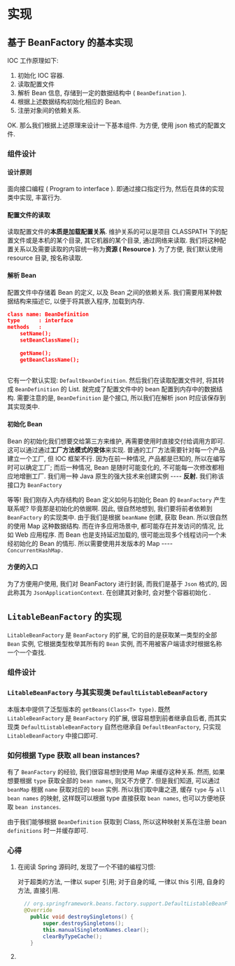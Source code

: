 # 实现

## 基于 BeanFactory 的基本实现

IOC 工作原理如下:

1.   初始化 IOC 容器.
2.   读取配置文件
3.   解析 Bean 信息, 存储到一定的数据结构中 ( `BeanDefination` ).
4.   根据上述数据结构初始化相应的 Bean.
5.  注册对象间的依赖关系.

OK. 那么我们根据上述原理来设计一下基本组件. 为方便, 使用 json 格式的配置文件. 

### 组件设计

#### 设计原则

面向接口编程 ( Program to interface ). 即通过接口指定行为, 然后在具体的实现类中实现, 丰富行为.

#### 配置文件的读取

读取配置文件的**本质是加载配置关系**. 维护关系的可以是项目 CLASSPATH 下的配置文件或是本机的某个目录, 其它机器的某个目录, 通过网络来读取. 我们将这种配置关系以及需要读取的内容统一称为**资源 ( Resource )**. 为了方便, 我们默认使用resource 目录, 按名称读取.



#### 解析 Bean

配置文件中存储着 Bean 的定义, 以及 Bean 之间的依赖关系. 我们需要用某种数据结构来描述它, 以便于将其嵌入程序, 加载到内存. 

```json
class name: BeanDefinition
type      : interface
methods   : 
    setName();
    setBeanClassName();
    
    getName();
    getBeanClassName();
    
```

它有一个默认实现: `DefaultBeanDefinition`. 然后我们在读取配置文件时, 将其转成 `BeanDefinition` 的 List. 就完成了配置文件中的 bean 配置到内存中的数据结构. 需要注意的是, `BeanDefinition` 是个接口, 所以我们在解析 json 时应该保存到其实现类中.



#### 初始化 Bean

Bean 的初始化我们想要交给第三方来维护, 再需要使用时直接交付给调用方即可. 这可以通过通过**工厂方法模式的变体**来实现. 普通的工厂方法需要针对每一个产品建立一个工厂, 但 IOC 框架不行. 因为在前一种情况, 产品都是已知的, 所以在编写时可以确定工厂; 而后一种情况, Bean 是随时可能变化的, 不可能每一次修改都相应地增删工厂. 我们用一种 Java 原生的强大技术来创建实例 ---- **反射.**  我们称该接口为 `BeanFactory`

等等! 我们刚存入内存结构的 Bean 定义如何与初始化 Bean 的 `BeanFactory` 产生联系呢? 毕竟那是初始化的依据啊. 因此, 很自然地想到, 我们要将前者依赖到 `BeanFactory`  的实现类中. 由于我们是根据 `beanName` 创建, 获取 Bean. 所以很自然的使用 Map 这种数据结构. 而在许多应用场景中, 都可能存在并发访问的情况, 比如 Web 应用程序. 而 Bean 也是支持延迟加载的, 很可能出现多个线程访问一个未经初始化的 Bean 的情形. 所以需要使用并发版本的 Map ---- `ConcurrentHashMap.`

#### 方便的入口

为了方便用户使用, 我们对 BeanFactory 进行封装, 而我们是基于 `Json` 格式的, 因此称其为 `JsonApplicationContext`. 在创建其对象时, 会对整个容器初始化 .



## `LitableBeanFactory` 的实现

`LitableBeanFactory` 是 `BeanFactory`  的扩展, 它的目的是获取某一类型的全部 `Bean` 实例, 它根据类型枚举其所有的 `Bean` 实例, 而不用被客户端请求时根据名称一个一个查找.

### 组件设计

### `LitableBeanFactory` 与其实现类 `DefaultListableBeanFactory`

本版本中提供了泛型版本的 `getBeans(Class<T> type)`.  既然 `LitableBeanFactory`  是 `BeanFactory` 的扩展, 很容易想到前者继承自后者, 而其实现类 `DefaultListableBeanFactory` 自然也继承自 `DefaultBeanFactory`, 只实现 `LitableBeanFactory`  中接口即可.



### 如何根据 Type 获取 all bean instances?

有了 `BeanFactory` 的经验, 我们很容易想到使用 Map 来缓存这种关系. 然而, 如果想要根据 `type` 获取全部的 `bean names`, 则又不方便了. 但是我们知道, 可以通过 `beanMap` 根据 `name` 获取对应的 `bean` 实例. 所以我们取中庸之道, 缓存 `type` 与 `all bean names` 的映射, 这样既可以根据 type 直接获取 `bean names`, 也可以方便地获取 `bean instances`.

由于我们能够根据 `BeanDefinition` 获取到 Class, 所以这种映射关系在注册 bean `definitions` 时一并缓存即可.



### 心得

1.  在阅读 Spring 源码时, 发现了一个不错的编程习惯:

    对于超类的方法, 一律以 super 引用; 对于自身的域, 一律以 this 引用, 自身的方法, 直接引用.

    ```java
      // org.springframework.beans.factory.support.DefaultListableBeanFactory#destroySingletons
      @Override
    	public void destroySingletons() {
    		super.destroySingletons();
    		this.manualSingletonNames.clear();
    		clearByTypeCache();
    	}
    ```

    

2.  